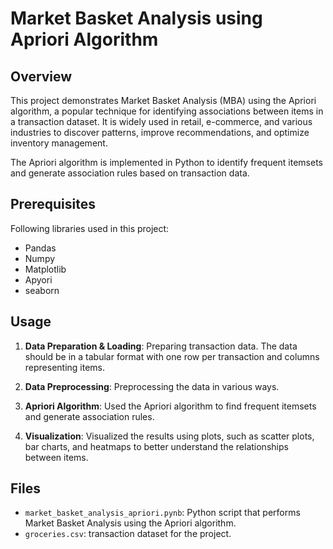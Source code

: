 # Market Basket Analysis using Apriori Algorithm

## Overview

This project demonstrates Market Basket Analysis (MBA) using the Apriori algorithm, a popular technique for identifying associations between items in a transaction dataset. It is widely used in retail, e-commerce, and various industries to discover patterns, improve recommendations, and optimize inventory management.

The Apriori algorithm is implemented in Python to identify frequent itemsets and generate association rules based on transaction data.

## Prerequisites

Following libraries used in this project:

- Pandas
- Numpy 
- Matplotlib
- Apyori
- seaborn

## Usage

1. **Data Preparation & Loading**: Preparing transaction data. The data should be in a tabular format with one row per transaction and columns representing items.

2. **Data Preprocessing**: Preprocessing the data in various ways.

3. **Apriori Algorithm**: Used the Apriori algorithm to find frequent itemsets and generate association rules.

4. **Visualization**: Visualized the results using plots, such as scatter plots, bar charts, and heatmaps to better understand the relationships between items.


## Files

- `market_basket_analysis_apriori.pynb`: Python script that performs Market Basket Analysis using the Apriori algorithm.
- `groceries.csv`:  transaction dataset for the project.


